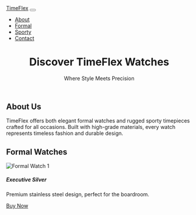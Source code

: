 <!DOCTYPE html><html lang="en">
<head>
  <meta charset="UTF-8" />
  <meta name="viewport" content="width=device-width, initial-scale=1.0" />
  <title>TimeFlex | Premium Watches</title>
  <link href="https://cdn.jsdelivr.net/npm/bootstrap@5.3.3/dist/css/bootstrap.min.css" rel="stylesheet">
  <link rel="stylesheet" href="style.css">
</head>
<body>  <!-- Navbar -->  <nav class="navbar navbar-expand-lg navbar-dark bg-dark">
    <div class="container">
      <a class="navbar-brand" href="#">TimeFlex</a>
      <button class="navbar-toggler" type="button" data-bs-toggle="collapse" data-bs-target="#navbarNav">
        <span class="navbar-toggler-icon"></span>
      </button>
      <div class="collapse navbar-collapse" id="navbarNav">
        <ul class="navbar-nav ms-auto">
          <li class="nav-item"><a class="nav-link" href="#about">About</a></li>
          <li class="nav-item"><a class="nav-link" href="#formal">Formal</a></li>
          <li class="nav-item"><a class="nav-link" href="#sporty">Sporty</a></li>
          <li class="nav-item"><a class="nav-link" href="#contact">Contact</a></li>
        </ul>
      </div>
    </div>
  </nav>  <!-- Hero Section -->  <header class="bg-light text-center py-5">
    <div class="container">
      <h1 class="display-4 fw-bold">Discover TimeFlex Watches</h1>
      <p class="lead">Where Style Meets Precision</p>
    </div>
  </header>  <!-- About Section -->  <section id="about" class="py-5">
    <div class="container text-center">
      <h2 class="mb-3">About Us</h2>
      <p>TimeFlex offers both elegant formal watches and rugged sporty timepieces crafted for all occasions. Built with high-grade materials, every watch represents timeless fashion and durable design.</p>
    </div>
  </section>  <!-- Formal Watches Section -->  <section id="formal" class="bg-light py-5">
    <div class="container">
      <h2 class="text-center mb-4">Formal Watches</h2>
      <div class="row">
        <div class="col-md-6 mb-4">
          <div class="card h-100">
            <img src="https://via.placeholder.com/400x250?text=Formal+Watch+1" class="card-img-top" alt="Formal Watch 1">
            <div class="card-body">
              <h5 class="card-title">Executive Silver</h5>
              <p class="card-text">Premium stainless steel design, perfect for the boardroom.</p>
              <a href="#contact" class="btn btn-primary">Buy Now</a>
            </div>
          </div>